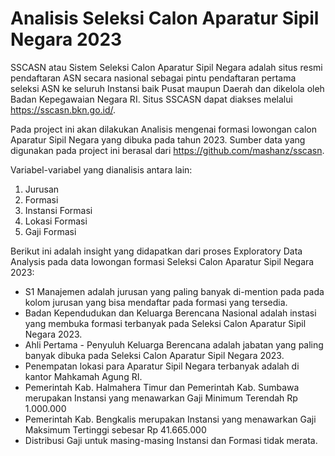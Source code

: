 # Analisis Seleksi Calon Aparatur Sipil Negara 2023

SSCASN atau Sistem Seleksi Calon Aparatur Sipil Negara adalah situs resmi pendaftaran ASN secara nasional sebagai pintu pendaftaran pertama seleksi ASN ke seluruh Instansi baik Pusat maupun Daerah dan dikelola oleh Badan Kepegawaian Negara RI. Situs SSCASN dapat diakses melalui https://sscasn.bkn.go.id/. 

Pada project ini akan dilakukan Analisis mengenai formasi lowongan calon Aparatur Sipil Negara yang dibuka pada tahun 2023. Sumber data yang digunakan pada project ini berasal dari https://github.com/mashanz/sscasn.

Variabel-variabel yang dianalisis antara lain:
1. Jurusan
2. Formasi
3. Instansi Formasi
4. Lokasi Formasi
5. Gaji Formasi

Berikut ini adalah insight yang didapatkan dari proses Exploratory Data Analysis pada data lowongan formasi Seleksi Calon Aparatur Sipil Negara 2023:
- S1 Manajemen adalah jurusan yang paling banyak di-mention pada pada kolom jurusan yang bisa mendaftar pada formasi yang tersedia.
- Badan Kependudukan dan Keluarga Berencana Nasional adalah instasi yang membuka formasi terbanyak pada Seleksi Calon Aparatur Sipil Negara 2023.
- Ahli Pertama - Penyuluh Keluarga Berencana adalah jabatan yang paling banyak dibuka pada Seleksi Calon Aparatur Sipil Negara 2023.
- Penempatan lokasi para Aparatur Sipil Negara terbanyak adalah di kantor Mahkamah Agung RI.
- Pemerintah Kab. Halmahera Timur dan Pemerintah Kab. Sumbawa merupakan Instansi yang menawarkan Gaji Minimum Terendah Rp 1.000.000
- Pemerintah Kab. Bengkalis merupakan Instansi yang menawarkan Gaji Maksimum Tertinggi sebesar Rp 41.665.000
- Distribusi Gaji untuk masing-masing Instansi dan Formasi tidak merata.

